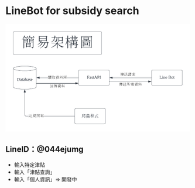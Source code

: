 # LineBot for subsidy search

![image](https://github.com/Fionn88/LineBot-Subsidy/blob/main/%E6%9E%B6%E6%A7%8B%E5%9C%96.png)

## LineID：@044ejumg

- 輸入特定津貼
- 輸入「津貼查詢」
- 輸入「個人資訊」=> 開發中
